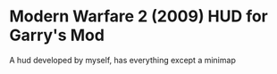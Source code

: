 # Modern Warfare 2 (2009) HUD for Garry's Mod

A hud developed by myself, has everything except a minimap
